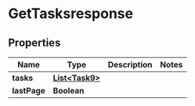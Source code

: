 

# GetTasksresponse


## Properties

| Name | Type | Description | Notes |
|------------ | ------------- | ------------- | -------------|
|**tasks** | [**List&lt;Task9&gt;**](Task9.md) |  |  |
|**lastPage** | **Boolean** |  |  |



